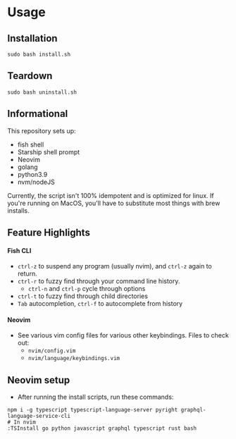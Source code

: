 # Usage

## Installation

`sudo bash install.sh`

## Teardown

`sudo bash uninstall.sh`

## Informational

This repository sets up:
- fish shell
- Starship shell prompt
- Neovim
- golang
- python3.9
- nvm/nodeJS


Currently, the script isn't 100% idempotent and is optimized for linux. If you're running on MacOS, you'll have to substitute most things with brew installs.

## Feature Highlights

#### Fish CLI
- `ctrl-z` to suspend any program (usually nvim), and `ctrl-z` again to return.
- `ctrl-r` to fuzzy find through your command line history.
    - `ctrl-n` and `ctrl-p` cycle through options
- `ctrl-t` to fuzzy find through child directories
- `Tab` autocompletion, `ctrl-f` to autocomplete from history

#### Neovim
- See various vim config files for various other keybindings. Files to check out:
    - `nvim/config.vim`
    - `nvim/language/keybindings.vim`

## Neovim setup
* After running the install scripts, run these commands:
```
npm i -g typescript typescript-language-server pyright graphql-language-service-cli
# In nvim
:TSInstall go python javascript graphql typescript rust bash
```

